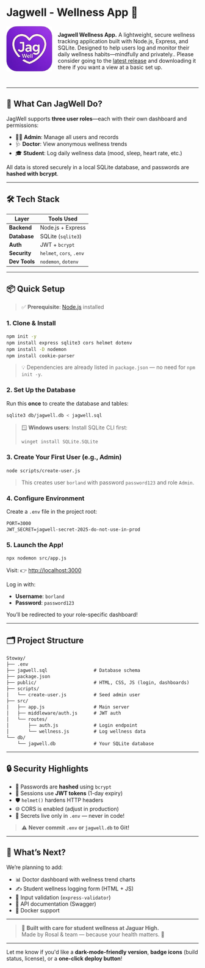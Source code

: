 # Jagwell - Wellness App 🌿  
<img src="./public/pictures/logo.png" alt="Stoway Logo" width="120" align = "left" style="margin-right:15px"/> 

<div style="display: flex; flex-direction: column; gap: 2px;">
<p> <strong>Jagwell Wellness App.</strong> A lightweight, secure wellness tracking application built with Node.js, Express, and SQLite. Designed to help users log and monitor their daily wellness habits—mindfully and privately.. Please consider going to the <a href="https://github.com/JustUsingaWebsite/JagWell/releases">latest release</a> and downloading it there if you want a view at a basic set up.</p>
</div>

<br>

---

## 🌟 What Can JagWell Do?

JagWell supports **three user roles**—each with their own dashboard and permissions:

- 👩‍💼 **Admin**: Manage all users and records  
- 🩺 **Doctor**: View anonymous wellness trends  
- 🎓 **Student**: Log daily wellness data (mood, sleep, heart rate, etc.)

All data is stored securely in a local SQLite database, and passwords are **hashed with bcrypt**.

---

## 🛠️ Tech Stack

| Layer        | Tools Used                          |
|--------------|-------------------------------------|
| **Backend**  | Node.js + Express                   |
| **Database** | SQLite (`sqlite3`)                  |
| **Auth**     | JWT + `bcrypt`                      |
| **Security** | `helmet`, `cors`, `.env`            |
| **Dev Tools**| `nodemon`, `dotenv`                 |

---

## 📦 Quick Setup

> ✅ **Prerequisite**: [Node.js](https://nodejs.org/) installed

### 1. Clone & Install
```bash
npm init -y
npm install express sqlite3 cors helmet dotenv
npm install -D nodemon
npm install cookie-parser
```

> 💡 Dependencies are already listed in `package.json` — no need for `npm init -y`.

### 2. Set Up the Database
Run this **once** to create the database and tables:
```bash
sqlite3 db/jagwell.db < jagwell.sql
```

> 🪟 **Windows users**: Install SQLite CLI first:
> ```bash
> winget install SQLite.SQLite
> ```

### 3. Create Your First User (e.g., Admin)
```bash
node scripts/create-user.js
```
> This creates user `borland` with password `password123` and role `Admin`.

### 4. Configure Environment
Create a `.env` file in the project root:
```env
PORT=3000
JWT_SECRET=jagwell-secret-2025-do-not-use-in-prod
```

### 5. Launch the App!
```bash
npx nodemon src/app.js
```
Visit: 👉 [http://localhost:3000](http://localhost:3000)

Log in with:
- **Username**: `borland`
- **Password**: `password123`

You’ll be redirected to your role-specific dashboard!

---

## 🗂️ Project Structure

```
Stoway/
├── .env
├── jagwell.sql                 # Database schema
├── package.json
├── public/                     # HTML, CSS, JS (login, dashboards)
├── scripts/
│   └── create-user.js          # Seed admin user
├── src/
│   ├── app.js                  # Main server
│   ├── middleware/auth.js      # JWT auth
│   └── routes/
│       ├── auth.js             # Login endpoint
│       └── wellness.js         # Log wellness data
└── db/
    └── jagwell.db              # Your SQLite database
```

---

## 🔒 Security Highlights

- 🔑 Passwords are **hashed** using `bcrypt`
- 🪪 Sessions use **JWT tokens** (1-day expiry)
- 🛡️ `helmet()` hardens HTTP headers
- 🌐 CORS is enabled (adjust in production)
- 🤫 Secrets live only in `.env` — never in code!

> ⚠️ **Never commit `.env` or `jagwell.db` to Git!**

---

## 🧪 What’s Next?

We’re planning to add:
- 📊 Doctor dashboard with wellness trend charts  
- ✍️ Student wellness logging form (HTML + JS)  
- 🧪 Input validation (`express-validator`)  
- 📄 API documentation (Swagger)  
- 🐳 Docker support  

---

> 💚 **Built with care for student wellness at Jaguar High.**  
> Made by Rosal & team — because your health matters. 🌿

--- 

Let me know if you'd like a **dark-mode-friendly version**, **badge icons** (build status, license), or a **one-click deploy button**!